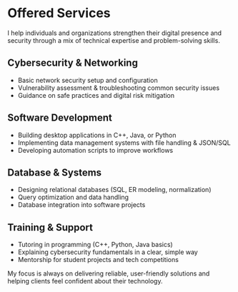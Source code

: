 # Offered Services  

I help individuals and organizations strengthen their digital presence and security through a mix of technical expertise and problem-solving skills.  

## Cybersecurity & Networking  
- Basic network security setup and configuration  
- Vulnerability assessment & troubleshooting common security issues  
- Guidance on safe practices and digital risk mitigation  

## Software Development  
- Building desktop applications in C++, Java, or Python  
- Implementing data management systems with file handling & JSON/SQL  
- Developing automation scripts to improve workflows  

## Database & Systems  
- Designing relational databases (SQL, ER modeling, normalization)  
- Query optimization and data handling  
- Database integration into software projects  

## Training & Support  
- Tutoring in programming (C++, Python, Java basics)  
- Explaining cybersecurity fundamentals in a clear, simple way  
- Mentorship for student projects and tech competitions  

My focus is always on delivering reliable, user-friendly solutions and helping clients feel confident about their technology.  
